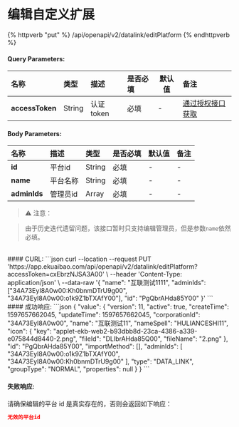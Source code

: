 # 编辑自定义扩展


{% httpverb "put" %}  /api/openapi/v2/datalink/editPlatform {% endhttpverb %}

#### Query Parameters:

| 名称             | 类型     |  描述     | 是否必填      | 默认值  | 备注                                         |
| :---------      | :------  | :------  | :------- |  -     | :------------------------------------------  |
| **accessToken** | String |  认证token  | 必填      |   -    | [通过授权接口获取](/getting-started/auth.html)  |




#### Body Parameters:
| 名称             | 描述     | 类型      | 是否必填      | 默认值  | 备注                                         |
| :---------      | :------  | :------  | :------- | :---     | :------------------------------------------  |
| **id** | 平台id | String    | 必填      |   -    | -  |
| **name** | 平台名称 | String   | 必填      |   -    |  -  |
| **adminIds** | 管理员id | Array<String>   | 必填      |   -    | - |


>⚠️ 注意：

>由于历史迭代遗留问题，该接口暂时只支持编辑管理员，但是参数`name`依然必填。




<br/>
#### CURL:
```json
curl --location --request PUT 'https://app.ekuaibao.com/api/openapi/v2/datalink/editPlatform?accessToken=cxEbrzNJSA3A00' \
--header 'Content-Type: application/json' \
--data-raw '{
    "name": "互联测试1111",
    "adminIds": ["34A73EyI8A0w00:Kh0bnmDTrU9g00", "34A73EyI8A0w00:o1k9Z1bTXAfY00"],
    "id": "PgQbrAHda85Y00"
}'
```

<br/>
#### 成功响应:
```json
{
    "value": {
        "version": 11,
        "active": true,
        "createTime": 1597657662045,
        "updateTime": 1597657662045,
        "corporationId": "34A73EyI8A0w00",
        "name": "互联测试11",
        "nameSpell": "HULIANCESHI11",
        "icon": {
            "key": "applet-ekb-web2-b93dbb8d-23ca-4386-a339-e075844d8440-2.png",
            "fileId": "DLIbrAHda85Q00",
            "fileName": "2.png"
        },
        "id": "PgQbrAHda85Y00",
        "importMethod": [],
        "adminIds": [
            "34A73EyI8A0w00:o1k9Z1bTXAfY00",
            "34A73EyI8A0w00:Kh0bnmDTrU9g00"
        ],
        "type": "DATA_LINK",
        "groupType": "NORMAL",
        "properties": null
    }
}
```


#### 失败响应:

请确保编辑的平台 id 是真实存在的，否则会返回如下响应：

```json
无效的平台id
```


